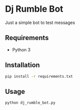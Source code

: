 # Dj Rumble Bot

Just a simple bot to test messages

## Requirements

+ Python 3

## Installation

```bash
pip install -r requirements.txt
```

## Usage

```bash
python dj_rumble_bot.py
```
